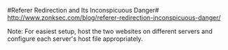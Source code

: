 #Referer Redirection and Its Inconspicuous Danger#
http://www.zonksec.com/blog/referer-redirection-inconspicuous-danger/

Note: For easiest setup, host the two websites on different servers and configure each server's host file appropriately. 
